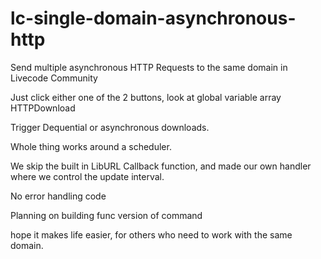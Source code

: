 # lc-single-domain-asynchronous-http
Send multiple asynchronous HTTP Requests to the same domain in Livecode Community

Just click either one of the 2 buttons, look at global variable array HTTPDownload

Trigger Dequential or asynchronous downloads.

Whole thing works around a scheduler.

We skip the built in LibURL Callback function, and made our own handler where we control the update interval.

No error handling code

Planning on building func version of command

hope it makes life easier, for others who need to work with the same domain.

